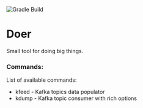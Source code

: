 ![Gradle Build](https://github.com/sygnowski/doer/workflows/Gradle%20Build/badge.svg)

# Doer
Small tool for doing big things.

### Commands:
List of available commands:
- kfeed - Kafka topics data populator
- kdump - Kafka topic consumer with rich options
